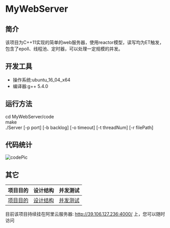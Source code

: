 # MyWebServer

## 简介
该项目为C++11实现的简单的web服务器，使用reactor模型，读写均为ET触发，包含了epoll、线程池、定时器，可以处理一定规模的并发。

## 开发工具
* 操作系统:ubuntu_16_04_x64
* 编译器:g++ 5.4.0

## 运行方法
cd MyWebServer/code  
make  
./Server  [-p   port]   [-b   backlog]   [-o   timeout]   [-t   threadNum]   [-r   filePath]

## 代码统计



![codePic]( https://github.com/WFan99/MyWebServer/blob/master/doc/codePic.png )



## 其它

|         项目目的          |         设计结构          |         并发测试          |
| :-----------------------: | :-----------------------: | :-----------------------: |
| [项目目的](https://github.com/WFan99/MyWebServer/blob/master/doc/%E9%A1%B9%E7%9B%AE%E7%9B%AE%E7%9A%84.md) | [设计结构]( https://github.com/WFan99/MyWebServer/blob/master/doc/%E8%AE%BE%E8%AE%A1%E7%BB%93%E6%9E%84.md) | [并发测试]( https://github.com/WFan99/MyWebServer/blob/master/doc/%E5%B9%B6%E5%8F%91%E6%B5%8B%E8%AF%95.md ) |

目前该项目持续挂在阿里云服务器: http://39.106.127.236:4000/ 上，您可以随时访问

